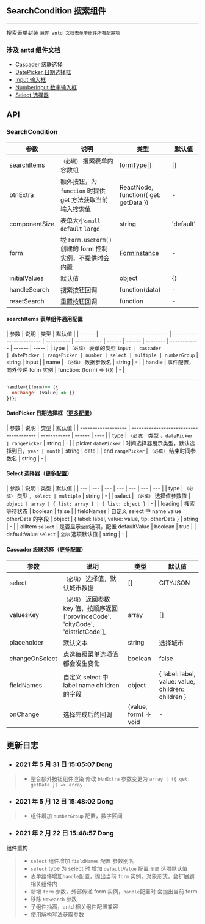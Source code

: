 ## SearchCondition 搜索组件

---

搜索表单封装 `兼容 antd 文档表单子组件所有配置项`

### 涉及 antd 组件文档

- [Cascader 级联选择](https://ant.design/components/cascader-cn/)
- [DatePicker 日期选择框](https://ant.design/components/date-picker-cn/)
- [Input 输入框](https://ant.design/components/input-cn/)
- [NumberInput 数字输入框](https://ant.design/components/input-number-cn/)
- [Select 选择器](https://ant.design/components/select-cn/)

## API

### SearchCondition

| 参数 | 说明 | 类型 | 默认值 |
| --- | --- | --- | --- |
| searchItems | `（必填）` 搜索表单内容数组 | <a href="#formType">formType[]</a> | [] |
| btnExtra | 额外按钮，为 `function` 时提供 get 方法获取当前输入搜索值 | ReactNode, function({ get: getData }) | - |
| componentSize | 表单大小`small` `default` `large` | string | 'default' |
| form | 经 `Form.useForm()` 创建的 form 控制实例，不提供时会内置 | [FormInstance](https://ant.design/components/form-cn/#FormInstance) | - |
| initialValues | 默认值 | object | {} |
| handleSearch | 搜索按钮回调 | function(data) | - |
| resetSearch | 重置按钮回调 | function | - |

<span id="formType"><h4>searchItems 表单组件通用配置</h4></span>

| 参数   | 说明                         | 类型                     | 默认值     |
| ------ | ---------------------------- | ------------------------ | ---------- | ----------- | ------ | ------ | -------- | ------------ | ------ | ----- |
| type   | `（必填）` 表单的类型 `input | cascader                 | datePicker | rangePicker | number | select | multiple | numberGroup` | string | input |
| name   | `（必填）` 数据参数名        | string                   | -          |
| handle | 事件配置，向外传递 form 实例 | function: (form) => ({}) | -          |

---

```jsx
handle={(form)=> ({
  onChange: (value) => {}
})};
```

#### DatePicker 日期选择框（[更多配置](https://ant.design/components/date-picker-cn/)）

| 参数                | 说明                                    | 类型         | 默认值 |
| ------------------- | --------------------------------------- | ------------ | ------ | ---- |
| type                | `（必填）` 类型 ，`datePicker           | rangePicker` | string | -    |
| picker `datePicker` | 时间选择器展示类型，默认选择到日，`year | month`       | string | date |
| end `rangePicker`   | `（必填）` 结束时间参数名               | string       | -      |

#### Select 选择器（[更多配置](https://ant.design/components/select-cn/)）

| 参数 | 说明 | 类型 | 默认值 |
| --- | --- | --- | --- | --- | --- | --- |
| type | `（必填）` 类型 ，`select | multiple` | string | - |
| select | `（必填）` 选择值参数值 | `object | array | { list: array } | { list: object }` | - |
| loading | 搜索等待状态 | boolean | false |
| fieldNames | 自定义 select 中 name value otherData 的字段 | object | { label: label, value: value, tip: otherData } | string | - |
| allItem `select` | 是否显示`全部`选项，配置 defaultValue | boolean | true |
| defaultValue `select` | `全部` 选项默认值 | string | - |

#### Cascader 级联选择（[更多配置](https://ant.design/components/cascader-cn/)）

| 参数 | 说明 | 类型 | 默认值 |
| --- | --- | --- | --- |
| select | `（必填）` 选择值，默认城市数据 | [] | CITYJSON |
| valuesKey | `（必填）` 返回参数 key 值，按顺序返回 ['provinceCode', 'cityCode', 'districtCode'], | array | [] |
| placeholder | 默认文本 | string | 选择城市 |
| changeOnSelect | 点选每级菜单选项值都会发生变化 | boolean | false |
| fieldNames | 自定义 select 中 label name children 的字段 | object | { label: label, value: value, children: children } |
| onChange | 选择完成后的回调 | (value, form) => void | - |

## 更新日志

- ### 2021 年 5 月 31 日 15:05:07 Dong

> - 整合额外按钮组件渲染 修改 `btnExtra` 参数变更为 `array | ({ get: getData }) => array`

- ### 2021 年 5 月 12 日 15:48:02 Dong

> - 组件增加 `numberGroup` 配置，数字区间

- ### 2021 年 2 月 22 日 15:48:57 Dong

组件重构

> - `select` 组件增加 `fieldNames` 配置 参数别名
> - `select` type 为 select 时 增加 `defaultValue` 配置 `全部` 选项默认值
> - 表单组件增加`handle`配置，抛出当前 `form` 实例，对象形式，会扩展到相关组件内
> - 新增 `form` 参数，外部传递 form 实例，`handle`配置时 会抛出当前 form
> - 移除 `NoSearch` 参数
> - 子组件抽离，antd 相关组件配置兼容
> - 使用解构写法获取参数
